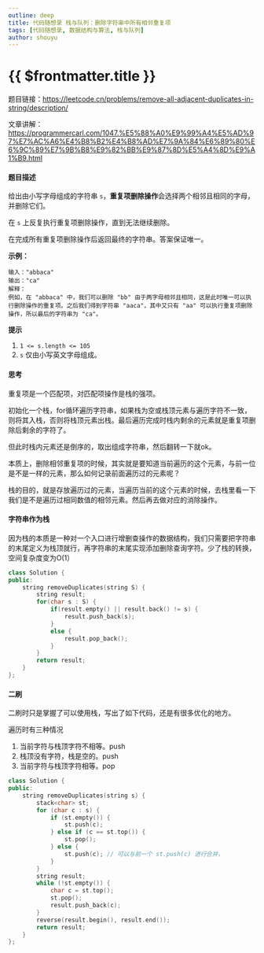 ```yaml
---
outline: deep
title: 代码随想录 栈与队列：删除字符串中所有相邻重复项
tags: [代码随想录, 数据结构与算法, 栈与队列]
author: shouyu
---
```


# {{ $frontmatter.title }}

题目链接：https://leetcode.cn/problems/remove-all-adjacent-duplicates-in-string/description/

文章讲解：https://programmercarl.com/1047.%E5%88%A0%E9%99%A4%E5%AD%97%E7%AC%A6%E4%B8%B2%E4%B8%AD%E7%9A%84%E6%89%80%E6%9C%89%E7%9B%B8%E9%82%BB%E9%87%8D%E5%A4%8D%E9%A1%B9.html

#### 题目描述

给出由小写字母组成的字符串 `s`，**重复项删除操作**会选择两个相邻且相同的字母，并删除它们。

在 `s` 上反复执行重复项删除操作，直到无法继续删除。

在完成所有重复项删除操作后返回最终的字符串。答案保证唯一。

**示例：**

```
输入："abbaca"
输出："ca"
解释：
例如，在 "abbaca" 中，我们可以删除 "bb" 由于两字母相邻且相同，这是此时唯一可以执行删除操作的重复项。之后我们得到字符串 "aaca"，其中又只有 "aa" 可以执行重复项删除操作，所以最后的字符串为 "ca"。
```

**提示**

1. `1 <= s.length <= 105`
2. `s` 仅由小写英文字母组成。

#### 思考

重复项是一个匹配项，对匹配项操作是栈的强项。

初始化一个栈，for循环遍历字符串，如果栈为空或栈顶元素与遍历字符不一致，则将其入栈，否则将栈顶元素出栈。最后遍历完成时栈内剩余的元素就是重复项删除后剩余的字符了。

但此时栈内元素还是倒序的，取出组成字符串，然后翻转一下就ok。

本质上，删除相邻重复项的时候，其实就是要知道当前遍历的这个元素，与前一位是不是一样的元素，那么如何记录前面遍历过的元素呢？

栈的目的，就是存放遍历过的元素，当遍历当前的这个元素的时候，去栈里看一下我们是不是遍历过相同数值的相邻元素。然后再去做对应的消除操作。



#### 字符串作为栈

因为栈的本质是一种对一个入口进行增删查操作的数据结构，我们只需要把字符串的末尾定义为栈顶就行，再字符串的末尾实现添加删除查询字符。少了栈的转换，空间复杂度变为O(1）

```cpp
class Solution {
public:
    string removeDuplicates(string S) {
        string result;
        for(char s : S) {
            if(result.empty() || result.back() != s) {
                result.push_back(s);
            }
            else {
                result.pop_back();
            }
        }
        return result;
    }
};
```


#### 二刷

二刷时只是掌握了可以使用栈，写出了如下代码，还是有很多优化的地方。

遍历时有三种情况

1. 当前字符与栈顶字符不相等。push
2. 栈顶没有字符，栈是空的。push
3. 当前字符与栈顶字符相等。pop

```C++
class Solution {
public:
    string removeDuplicates(string s) {
        stack<char> st;
        for (char c : s) {
            if (st.empty()) {
                st.push(c);
            } else if (c == st.top()) {
                st.pop();
            } else {
                st.push(c); // 可以与前一个 st.push(c) 进行合并，
            }
        }
        string result;
        while (!st.empty()) {
            char c = st.top();
            st.pop();
            result.push_back(c);
        }
        reverse(result.begin(), result.end());
        return result;
    }
};
```




